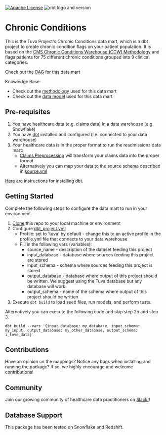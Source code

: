 [![Apache License](https://img.shields.io/badge/License-Apache%202.0-blue.svg)](https://opensource.org/licenses/Apache-2.0) ![dbt logo and version](https://img.shields.io/static/v1?logo=dbt&label=dbt-version&message=1.x&color=orange)

# Chronic Conditions

This is the Tuva Project's Chronic Conditions data mart, which is a dbt project to create chronic condition flags on your patient population. It is based on the [CMS Chronic Conditions Warehouse (CCW) Methodology](https://www2.ccwdata.org/web/guest/condition-categories) and flags patients for 75 different chronic conditions grouped into 9 clinical categories.

Check out the [DAG](https://tuva-health.github.io/chronic_conditions/#!/overview?g_v=1) for this data mart

Knowledge Base:
- Check out the [methodology](https://thetuvaproject.com/docs/methodology/chronic-conditions) used for this data mart
- Check out the [data model](https://thetuvaproject.com/docs/data-models/data-marts/chronic-conditions) used for this data mart

## Pre-requisites
1. You have healthcare data (e.g. claims data) in a data warehouse (e.g. Snowflake)
2. You have [dbt](https://www.getdbt.com/) installed and configured (i.e. connected to your data warehouse)
3. Your healthcare data is in the proper format to run the readmissions data mart:
    - [Claims Preprocessing](https://github.com/tuva-health/claims_preprocessing_snowflake) will transform your claims data into the proper format
    - Alternatively you can map your data to the source schema described in [source.yml](models/source.yml)
    
[Here](https://docs.getdbt.com/dbt-cli/installation) are instructions for installing dbt.

## Getting Started
Complete the following steps to configure the data mart to run in your environment.

1. [Clone](https://docs.github.com/en/repositories/creating-and-managing-repositories/cloning-a-repository) this repo to your local machine or environment
2. Configure [dbt_project.yml](/dbt_project.yml)
    - Profile: set to 'tuva' by default - change this to an active profile in the profile.yml file that connects to your data warehouse 
    - Fill in the following vars (variables):
      - source_name - description of the dataset feeding this project 
      - input_database - database where sources feeding this project are stored 
      - input_schema - schema where sources feeding this project is stored 
      - output_database - database where output of this project should be written. We suggest using the Tuva database but any database will work. 
      - output_schema - name of the schema where output of this project should be written
3. Execute `dbt build` to load seed files, run models, and perform tests.

Alternatively you can execute the following code and skip step 2b and step 3.
```
dbt build --vars '{input_database: my_database, input_schema: my_input, output_database: my_other_database, output_schema: i_love_data}'
```

## Contributions
Have an opinion on the mappings? Notice any bugs when installing and running the package? 
If so, we highly encourage and welcome contributions!

## Community
Join our growing community of healthcare data practitioners on [Slack!]([https://tuvahealth.slack.com/ssb/redirect#/shared-invite/email](https://join.slack.com/t/thetuvaproject/shared_invite/zt-16iz61187-G522Mc2WGA2mHF57e0il0Q))!

## Database Support
This package has been tested on Snowflake and Redshift.
